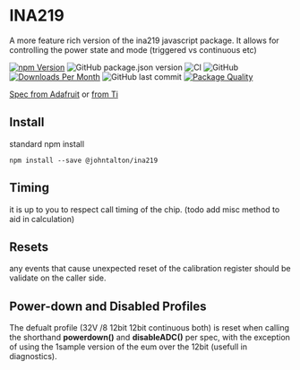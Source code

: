 # INA219

A more feature rich version of the ina219 javascript package.  It allows for controlling the power state and mode (triggered vs continuous etc)

[![npm Version](https://img.shields.io/npm/v/@johntalton/ina219.svg)](https://www.npmjs.com/package/@johntalton/ina219)
![GitHub package.json version](https://img.shields.io/github/package-json/v/johntalton/ina219)
![CI](https://github.com/johntalton/ina219/workflows/CI/badge.svg?branch=master&event=push)
![GitHub](https://img.shields.io/github/license/johntalton/ina219)
[![Downloads Per Month](https://img.shields.io/npm/dm/@johntalton/ina219.svg)](https://www.npmjs.com/package/@johntalton/ina219)
![GitHub last commit](https://img.shields.io/github/last-commit/johntalton/ina219)
[![Package Quality](https://npm.packagequality.com/shield/%40johntalton%2Fina219.svg)](https://packagequality.com/#?package=@johntalton/ina219)

[Spec from Adafruit](https://cdn-shop.adafruit.com/datasheets/ina219.pdf)
or
[from Ti](http://www.ti.com/lit/ds/symlink/ina219.pdf)

## Install

standard npm install

`npm install --save @johntalton/ina219`

## Timing

it is up to you to respect call timing of the chip. (todo add misc method to aid in calculation)

## Resets

any events that cause unexpected reset of the calibration register should be validate on the caller side.


## Power-down and Disabled Profiles

The defualt profile (32V /8 12bit 12bit continuous both) is reset when calling the shorthand **powerdown()** and **disableADC()** per spec, with the exception of using the 1sample version of the eum over the 12bit (usefull in diagnostics).

